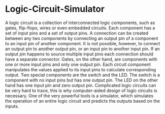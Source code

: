 # Logic-Circuit-Simulator
A logic circuit is a collection of interconnected logic components, such as gates, flip-flops, wires  or even embedded circuits. Each component has a set of input pins and a set of output pins. A  connection can be created between any two components by connecting an output pin of a  component to an input pin of another component. It is not possible, however, to connect an output  pin to another output pin, or an input pin to another input pin. If an output pin happens to source  multiple input pins each connection should have a separate connector. Gates, on the other hand,  are components with one or more input pins and only one output pin. Each circuit component  manipulates the values applied to its input pins to calculate corresponding output. Two special  components are the switch and the LED. The switch is a component with no input pins but has one  output pin. The LED on the other hand has one input pin and zero output pin. Complicated logic circuits can be very hard to trace, this is why computer-aided design of logic  circuits is necessary. One of the very powerful tools is a simulator, which simulates the operation of  an entire logic circuit and predicts the outputs based on the inputs.
